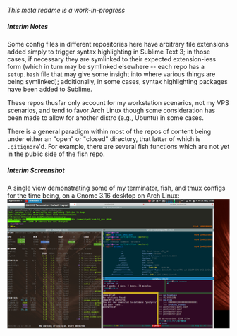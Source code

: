 *This meta readme is a work-in-progress*

##### Interim Notes

Some config files in different repositories here have arbitrary file extensions added simply to trigger syntax highlighting in Sublime Text 3; in those cases, if necessary they are symlinked to their expected extension-less form (which in turn may be symlinked elsewhere -- each repo has a `setup.bash` file that may give some insight into where various things are being symlinked); additionally, in some cases, syntax highlighting packages have been added to Sublime.

These repos thusfar only account for my workstation scenarios, not my VPS scenarios, and tend to favor Arch Linux though some consideration has been made to allow for another distro (e.g., Ubuntu) in some cases.

There is a general paradigm within most of the repos of content being under either an "open" or "closed" directory, that latter of which is `.gitignore`'d. For example, there are several fish functions which are not yet in the public side of the fish repo.

##### Interim Screenshot
A single view demonstrating some of my terminator, fish, and tmux configs for the time being, on a Gnome 3.16 desktop on Arch Linux:
![screenshot of terminator, with fish and tmux visible in certain panes](https://raw.githubusercontent.com/kairuku-dotfiles-pseudo-org/1-dotfiles-meta/master/open/content/screenshots/terminator.png "screenshot of terminator, with fish and tmux visible in certain panes")